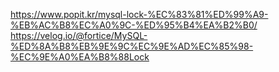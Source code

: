 https://www.popit.kr/mysql-lock-%EC%83%81%ED%99%A9-%EB%AC%B8%EC%A0%9C-%ED%95%B4%EA%B2%B0/
https://velog.io/@fortice/MySQL-%ED%8A%B8%EB%9E%9C%EC%9E%AD%EC%85%98-%EC%9E%A0%EA%B8%88Lock